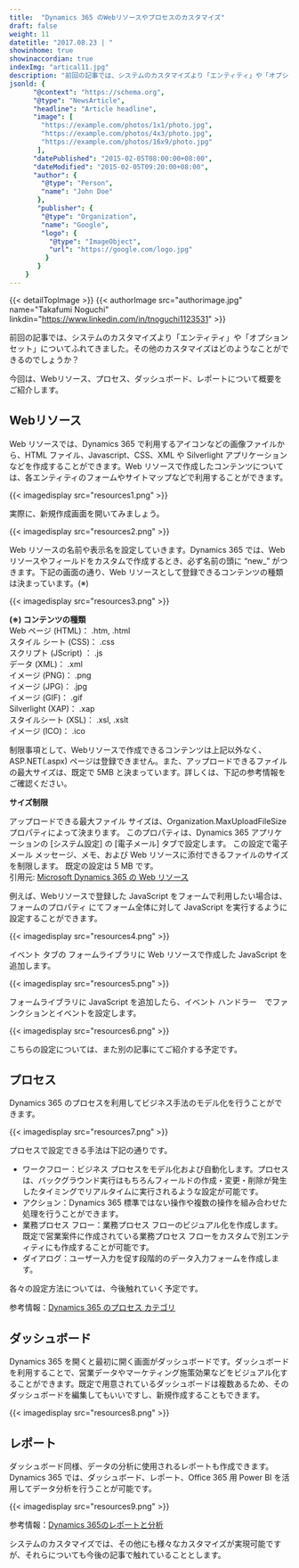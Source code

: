 ```yaml
---
title:  "Dynamics 365 のWebリソースやプロセスのカスタマイズ"
draft: false
weight: 11
datetitle: "2017.08.23 | "
showinhome: true
showinaccordian: true
indexImg: "artical11.jpg"
description: "前回の記事では、システムのカスタマイズより「エンティティ」や「オプションセット」についてふれてきました。その他のカスタマイズはどのようなことができるのでしょうか？"
jsonld: {
      "@context": "https://schema.org",
      "@type": "NewsArticle",
      "headline": "Article headline",
      "image": [
        "https://example.com/photos/1x1/photo.jpg",
        "https://example.com/photos/4x3/photo.jpg",
        "https://example.com/photos/16x9/photo.jpg"
       ],
      "datePublished": "2015-02-05T08:00:00+08:00",
      "dateModified": "2015-02-05T09:20:00+08:00",
      "author": {
        "@type": "Person",
        "name": "John Doe"
       },
       "publisher": {
        "@type": "Organization",
        "name": "Google",
        "logo": {
          "@type": "ImageObject",
          "url": "https://google.com/logo.jpg"
         }
       }
    }
---
```

{{< detailTopImage >}}
{{< authorImage src="authorimage.jpg" name="Takafumi Noguchi" linkdin="https://www.linkedin.com/in/tnoguchi1123531" >}}
<!-- Intro  -->
前回の記事では、システムのカスタマイズより「エンティティ」や「オプションセット」についてふれてきました。その他のカスタマイズはどのようなことができるのでしょうか？

今回は、Webリソース、プロセス、ダッシュボード、レポートについて概要をご紹介します。


## Webリソース
Web リソースでは、Dynamics 365 で利用するアイコンなどの画像ファイルから、HTML ファイル、Javascript、CSS、XML や Silverlight アプリケーションなどを作成することができます。Web リソースで作成したコンテンツについては、各エンティティのフォームやサイトマップなどで利用することができます。
<!-- Image= resources1.png -->
{{< imagedisplay src="resources1.png" >}}

実際に、新規作成画面を開いてみましょう。
<!-- Image= resources2.png -->
{{< imagedisplay src="resources2.png" >}}

Web リソースの名前や表示名を設定していきます。Dynamics 365 では、Web リソースやフィールドをカスタムで作成するとき、必ず名前の頭に “new_” がつきます。下記の画面の通り、Web リソースとして登録できるコンテンツの種類は決まっています。(※)
<!-- Image= resources3.png -->
{{< imagedisplay src="resources3.png" >}}

**(※) コンテンツの種類**     
   Web ページ (HTML)：        .htm, .html         
   スタイル シート (CSS)：         .css    
   スクリプト (JScript) ：           .js    
   データ (XML)：                    .xml     
   イメージ (PNG)：                 .png    
  イメージ (JPG)：                  .jpg     
  イメージ (GIF)：                   .gif     
  Silverlight (XAP)：            .xap       
  スタイルシート (XSL)：          .xsl, .xslt  
  イメージ (ICO)：                  .ico    

制限事項として、Webリソースで作成できるコンテンツは上記以外なく、ASP.NET(.aspx) ページは登録できません。また、アップロードできるファイルの最大サイズは、既定で 5MB と決まっています。詳しくは、下記の参考情報をご確認ください。

<!-- Quate Box -->
**サイズ制限**     

アップロードできる最大ファイル サイズは、Organization.MaxUploadFileSize プロパティによって決まります。 このプロパティは、Dynamics 365 アプリケーションの [システム設定] の [電子メール] タブで設定します。 この設定で電子メール メッセージ、メモ、および Web リソースに添付できるファイルのサイズを制限します。 既定の設定は 5 MB です。    
引用元: [Microsoft Dynamics 365 の Web リソース](https://msdn.microsoft.com/ja-jp/library/gg309473.aspx)

例えば、Webリソースで登録した JavaScript をフォームで利用したい場合は、フォームのプロパティ にてフォーム全体に対して JavaScript を実行するように設定することができます。
<!-- Image= resources4.png -->
{{< imagedisplay src="resources4.png" >}}

イベント タブの フォームライブラリに Web リソースで作成した JavaScript を追加します。
<!-- Image= resources5.png -->
{{< imagedisplay src="resources5.png" >}}

フォームライブラリに JavaScript を追加したら、イベント ハンドラー　でファンクションとイベントを設定します。
<!-- Image= resources6.png -->
{{< imagedisplay src="resources6.png" >}}

こちらの設定については、また別の記事にてご紹介する予定です。

## プロセス
Dynamics 365 のプロセスを利用してビジネス手法のモデル化を行うことができます。
<!-- Image= resources7.png -->
{{< imagedisplay src="resources7.png" >}}

プロセスで設定できる手法は下記の通りです。

* ワークフロー：ビジネス プロセスをモデル化および自動化します。プロセスは、バックグラウンド実行はもちろんフィールドの作成・変更・削除が発生したタイミングでリアルタイムに実行されるような設定が可能です。
* アクション：Dynamics 365 標準ではない操作や複数の操作を組み合わせた処理を行うことができます。
* 業務プロセス フロー：業務プロセス フローのビジュアル化を作成します。既定で営業案件に作成されている業務プロセス フローをカスタムで別エンティティにも作成することが可能です。
* ダイアログ：ユーザー入力を促す段階的のデータ入力フォームを作成します。

各々の設定方法については、今後触れていく予定です。

参考情報：[Dynamics 365 のプロセス カテゴリ](https://msdn.microsoft.com/ja-jp/library/gg309471.aspx)

## ダッシュボード
Dynamics 365 を開くと最初に開く画面がダッシュボードです。ダッシュボードを利用することで、営業データやマーケティング施策効果などをビジュアル化することができます。既定で用意されているダッシュボードは複数あるため、そのダッシュボードを編集してもいいですし、新規作成することもできます。
<!-- Image= resources8.png -->
{{< imagedisplay src="resources8.png" >}}

## レポート
ダッシュボード同様、データの分析に使用されるレポートも作成できます。Dynamics 365 では、ダッシュボード、レポート、Office 365 用 Power BI を活用してデータ分析を行うことが可能です。
<!-- Image= resources9.png -->
{{< imagedisplay src="resources9.png" >}}

参考情報：[Dynamics 365のレポートと分析](https://technet.microsoft.com/ja-jp/library/dn531183.aspx)


システムのカスタマイズでは、その他にも様々なカスタマイズが実現可能ですが、それらについても今後の記事で触れていることとします。